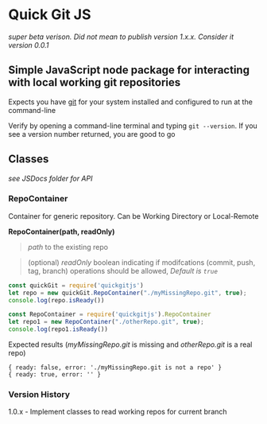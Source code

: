 # Quick Git JS
*super beta verison. Did not mean to publish version 1.x.x. Consider it version 0.0.1*

## Simple JavaScript node package for interacting with local working git repositories



Expects you have [git](https://git-scm.com/downloads) for your system installed and configured to run at the command-line

Verify by opening a command-line terminal and typing ```git --version```. If you see a version number returned, you are good to go


## Classes

*see JSDocs folder for API*

### RepoContainer
Container for generic repository. Can be Working Directory or Local-Remote

**RepoContainer(path, readOnly)**
>*path* to the existing repo

>(optional) *readOnly* boolean indicating if modifcations (commit, push, tag, branch) operations should be allowed, *Default is ```true```*

``` javascript
const quickGit = require('quickgitjs')
let repo = new quickGit.RepoContainer("./myMissingRepo.git", true);
console.log(repo.isReady())

const RepoContainer = require('quickgitjs').RepoContainer
let repo1 = new RepoContainer("./otherRepo.git", true);
console.log(repo1.isReady())
```

Expected results (*myMissingRepo.git* is missing and *otherRepo.git* is a real repo)
```
{ ready: false, error: './myMissingRepo.git is not a repo' }
{ ready: true, error: '' }
```


### Version History
1.0.x - Implement classes to read working repos for current branch
